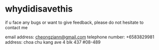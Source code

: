 # whydidisavethis

if u face any bugs or want to give feedback, please do not hesitate to contact me

email address: cheongziann@gmail.com
telephone number: +6583829981
address: choa chu kang ave 4 blk 437 #08-489